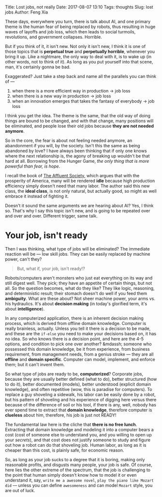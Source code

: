 Title: Lost jobs, not really
Date: 2017-08-07 13:10
Tags: thoughts
Slug: lost jobs
Author: Feng Xia

These days, everywhere you turn, there is talk about AI, and one
primary theme is the human fear of being replaced by robots, thus
resulting in huge waves of layoffs and job loss, which then leads to
social turmoils, revolutions, and government collapses. Horrible.

But if you think of it, it isn't new. Not only it isn't new, I think
it is one of those topics that is **perpetual true** and **perpetually
horrible**, whenever you bring it up. Like a nightmare, the only way
to deal with it, is to wake up (in other words, not to think of
it). As long as you put yourself into that scene, man, it's certainly
gonna be bad.

Exaggerated? Just take a step back and name all the parallels you can
think of &mdash; 

1. when there is a more efficient way in production &rarr; job loss
2. when there is a new way in production &rarr; job loss
3. when an innovation emerges that takes the fantasy of everybody
   &rarr; job loss

I think you get the idea. The theme is the same, that the old way of
doing things are bound to be changed, and with that change, many
positions will be eliminated, and people lose their old jobs because
**they are not needed anymore**.

So in the core, the fear is about not feeling needed anymore, an
abandonment if you will, by the society. Isn't this the same as being
abandoned by love? I have always been thinking that if only one knows
where the next relationship is, the agony of breaking up wouldn't be
that hard at all. Borrowing from the Hunger Game, _the only thing that
is more powerful than fear, is hope_.

I recall the book of [The Affluent Society][1], which argues that with
the prosperity of America, many will be rendered **idle** because high
production efficiency simply doesn't need that many labor. The author
said this new class, the **ideal class**, is not only natural, but
actually good, so might as well embrace it instead of fighting it.

[1]: https://www.amazon.com/Affluent-Society-John-Kenneth-Galbraith/dp/0395925002

Doesn't it sound the same arguments we are hearing about AI? Yes, I
think so. That's why I say this topic isn't new, and is going to be
repeated over and over and over. Different trigger, same talk.

# Your job, isn't ready

Then I was thinking, what type of jobs will be eliminated? The
immediate reaction will be &mdash; low skill jobs. They can be easily
replaced by machine power, can't they? 

> But, what if, your job, isn't ready!?

Robots/computers aren't monsters who just eat everything on its way
and still digest well. They pick; they have an appetite of certain
things, but not all.  So the question becomes, what do they like?
They like logic, reasoning, and deterministic result; their stomach
doesn't do well if you feed them **ambiguity**. What are these about?
Not sheer machine power, your arms vs. his hydraulics. It's about
**decision making** (in today's glorified term, it's about **intelligence**).

In any computerized application, there is an
inherent decision making process, which is derived from offline domain
knowledge. Computer is really brainless, actually. Unless you tell it
there is a decision to be made, and these are the `if-else` you need
to make your decisions based on, it has no idea. So who knows there is
a decision point, and here are the 4-5 options, and condition to pick
one over another? &mdassh; someone who possessed this domain
knowledge, be it from experience, from business requirement, from
management needs, from a genius stroke &mdash; they are all
**offline** and **domain specific**. <span class="myhighlight">
Computer can model, implement,
and enforce them; but it can't invent them</span>.

So what type of jobs are ready to be, **computerized**? Corporate
jobs, because they are usually better defined (what to do), better
structured (how to do it), better documented (models), better
understood (explicit domain knowledge), and often repetitive (wow, 
this is paradise for computers). To replace a guy shoveling a
sidewalk, his labor can be easily done by a robot, but his pattern of
shoveling and his experience of digging here versus there because of
the difference of soil or his tool, if there is any, well, 
nobody has ever spend time
to extract that **domain knowledge**, therefore computer is
**clueless** about him, therefore, his job is just not READY!

The fundamental law here is the cliche that **there is no free
lunch**. Extracting that domain knowledge and modeling it into a
computer bears a cost (cost of someone else to understand you, and you
willing to open up your _secrets_), and that cost does not justify
someone to study and figure out how a robot can do that shoveling
job. Human labor, as long as it is cheaper than this cost, is plainly
safe, for economic reason.

So, as long as your job sucks to a degree that it is boring, making
only reasonable profits, and disgusts many people, your job is safe.
Of course, here lies the other extreme of the spectrum, that the job
is challenging to the point that human simply doesn't know how to
model it or even understand it, say, `write me a awesome novel`,
`play the piano like Mozart did` &mdash; unless you can define
`awesomeness` and can model `Mozart` style, you are out of luck.
